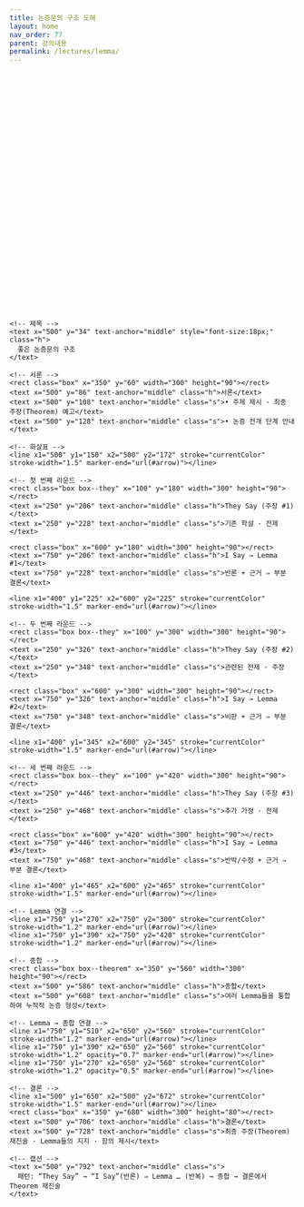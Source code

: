 ```yaml
---
title: 논증문의 구조 도해
layout: home
nav_order: 77
parent: 강의내용
permalink: /lectures/lemma/
---
```


<!-- 좋은 논증문 구조 도해 (한국어 번역, Just the Docs-ready) -->
<figure class="diagram-arg-structure" role="img" aria-label="좋은 논증문의 구조: 서론; 'They Say → I Say(반론)'을 통한 Lemma 축적; 종합; 결론" style="margin:1.25rem 0;">
  <style>
    .diagram-arg-structure svg { width: 100%; height: auto; }
    .diagram-arg-structure .box { fill: none; stroke: currentColor; stroke-width: 1.5; rx: 10; ry: 10; }
    .diagram-arg-structure .box--they { stroke-dasharray: 5 4; }
    .diagram-arg-structure .box--theorem { stroke-width: 2; }
    .diagram-arg-structure text { fill: currentColor; font-family: ui-sans-serif, system-ui, -apple-system, "Segoe UI", Roboto, "Helvetica Neue", Arial, "Noto Sans", "Liberation Sans", "Apple Color Emoji", "Segoe UI Emoji"; }
    .diagram-arg-structure .h { font-weight: 700; }
    .diagram-arg-structure .s { font-size: 13px; }
  </style>

  <svg viewBox="0 0 1000 820" role="presentation">
    <defs>
      <marker id="arrow" viewBox="0 0 10 10" refX="9" refY="5" markerWidth="8" markerHeight="8" orient="auto-start-reverse">
        <path d="M 0 0 L 10 5 L 0 10 z" fill="currentColor"></path>
      </marker>
    </defs>

    <!-- 제목 -->
    <text x="500" y="34" text-anchor="middle" style="font-size:18px;" class="h">
      좋은 논증문의 구조
    </text>

    <!-- 서론 -->
    <rect class="box" x="350" y="60" width="300" height="90"></rect>
    <text x="500" y="86" text-anchor="middle" class="h">서론</text>
    <text x="500" y="108" text-anchor="middle" class="s">• 주제 제시 · 최종 주장(Theorem) 예고</text>
    <text x="500" y="128" text-anchor="middle" class="s">• 논증 전개 단계 안내</text>

    <!-- 화살표 -->
    <line x1="500" y1="150" x2="500" y2="172" stroke="currentColor" stroke-width="1.5" marker-end="url(#arrow)"></line>

    <!-- 첫 번째 라운드 -->
    <rect class="box box--they" x="100" y="180" width="300" height="90"></rect>
    <text x="250" y="206" text-anchor="middle" class="h">They Say (주장 #1)</text>
    <text x="250" y="228" text-anchor="middle" class="s">기존 학설 · 전제</text>

    <rect class="box" x="600" y="180" width="300" height="90"></rect>
    <text x="750" y="206" text-anchor="middle" class="h">I Say → Lemma #1</text>
    <text x="750" y="228" text-anchor="middle" class="s">반론 + 근거 ⇒ 부분 결론</text>

    <line x1="400" y1="225" x2="600" y2="225" stroke="currentColor" stroke-width="1.5" marker-end="url(#arrow)"></line>

    <!-- 두 번째 라운드 -->
    <rect class="box box--they" x="100" y="300" width="300" height="90"></rect>
    <text x="250" y="326" text-anchor="middle" class="h">They Say (주장 #2)</text>
    <text x="250" y="348" text-anchor="middle" class="s">관련된 전제 · 주장</text>

    <rect class="box" x="600" y="300" width="300" height="90"></rect>
    <text x="750" y="326" text-anchor="middle" class="h">I Say → Lemma #2</text>
    <text x="750" y="348" text-anchor="middle" class="s">비판 + 근거 ⇒ 부분 결론</text>

    <line x1="400" y1="345" x2="600" y2="345" stroke="currentColor" stroke-width="1.5" marker-end="url(#arrow)"></line>

    <!-- 세 번째 라운드 -->
    <rect class="box box--they" x="100" y="420" width="300" height="90"></rect>
    <text x="250" y="446" text-anchor="middle" class="h">They Say (주장 #3)</text>
    <text x="250" y="468" text-anchor="middle" class="s">추가 가정 · 전제</text>

    <rect class="box" x="600" y="420" width="300" height="90"></rect>
    <text x="750" y="446" text-anchor="middle" class="h">I Say → Lemma #3</text>
    <text x="750" y="468" text-anchor="middle" class="s">반박/수정 + 근거 ⇒ 부분 결론</text>

    <line x1="400" y1="465" x2="600" y2="465" stroke="currentColor" stroke-width="1.5" marker-end="url(#arrow)"></line>

    <!-- Lemma 연결 -->
    <line x1="750" y1="270" x2="750" y2="300" stroke="currentColor" stroke-width="1.2" marker-end="url(#arrow)"></line>
    <line x1="750" y1="390" x2="750" y2="420" stroke="currentColor" stroke-width="1.2" marker-end="url(#arrow)"></line>

    <!-- 종합 -->
    <rect class="box box--theorem" x="350" y="560" width="300" height="90"></rect>
    <text x="500" y="586" text-anchor="middle" class="h">종합</text>
    <text x="500" y="608" text-anchor="middle" class="s">여러 Lemma들을 통합하여 누적적 논증 형성</text>

    <!-- Lemma → 종합 연결 -->
    <line x1="750" y1="510" x2="650" y2="560" stroke="currentColor" stroke-width="1.2" marker-end="url(#arrow)"></line>
    <line x1="750" y1="390" x2="650" y2="560" stroke="currentColor" stroke-width="1.2" opacity="0.7" marker-end="url(#arrow)"></line>
    <line x1="750" y1="270" x2="650" y2="560" stroke="currentColor" stroke-width="1.2" opacity="0.5" marker-end="url(#arrow)"></line>

    <!-- 결론 -->
    <line x1="500" y1="650" x2="500" y2="672" stroke="currentColor" stroke-width="1.5" marker-end="url(#arrow)"></line>
    <rect class="box" x="350" y="680" width="300" height="80"></rect>
    <text x="500" y="706" text-anchor="middle" class="h">결론</text>
    <text x="500" y="728" text-anchor="middle" class="s">최종 주장(Theorem) 재진술 · Lemma들의 지지 · 함의 제시</text>

    <!-- 캡션 -->
    <text x="500" y="792" text-anchor="middle" class="s">
      패턴: “They Say” → “I Say”(반론) ⇒ Lemma … (반복) → 종합 → 결론에서 Theorem 재진술
    </text>
  </svg>
</figure>
